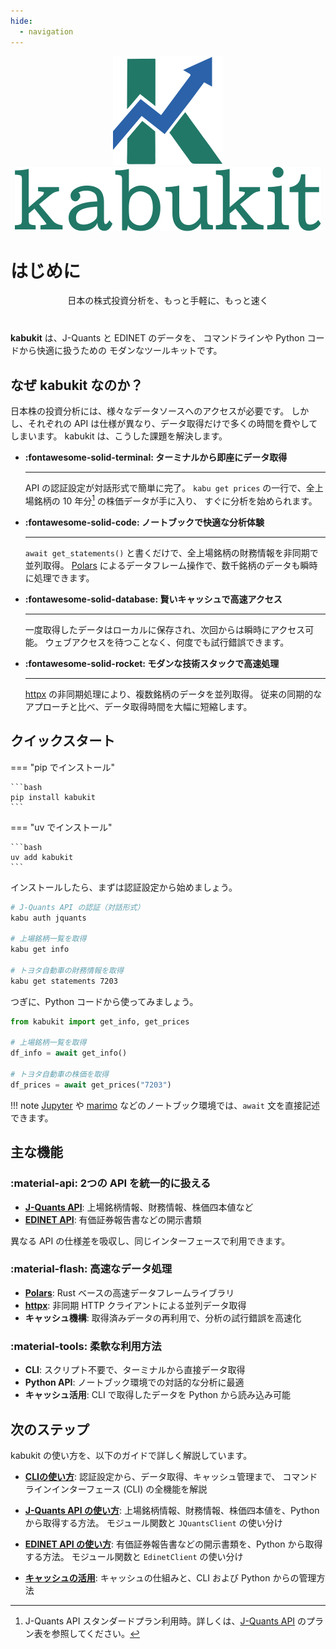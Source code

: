 ```yaml
---
hide:
  - navigation
---
```


<style>
  .md-typeset h1,
  .md-content__button {
    display: none;
  }
</style>

<p align="center" style="margin-top: 0px; margin-bottom: 0px;">
  <img src="assets/images/logo.svg">
</p>

<p align="center" style="margin-top: 0px; margin-bottom: 0px;">
  <img src="assets/images/kabukit.svg">
</p>

# はじめに

<p align="center" style="margin-bottom: 40px;">
日本の株式投資分析を、もっと手軽に、もっと速く
</p>

**kabukit** は、J-Quants と EDINET のデータを、
コマンドラインや Python コードから快適に扱うための
モダンなツールキットです。

## なぜ kabukit なのか？

日本株の投資分析には、様々なデータソースへのアクセスが必要です。
しかし、それぞれの API は仕様が異なり、データ取得だけで多くの時間を費やしてしまいます。
kabukit は、こうした課題を解決します。

<div class="grid cards" markdown>

- **:fontawesome-solid-terminal: ターミナルから即座にデータ取得**

    ---

    API の認証設定が対話形式で簡単に完了。
    `kabu get prices` の一行で、全上場銘柄の 10 年分[^1] の株価データが手に入り、
    すぐに分析を始められます。

- **:fontawesome-solid-code: ノートブックで快適な分析体験**

    ---

    `await get_statements()` と書くだけで、全上場銘柄の財務情報を非同期で並列取得。
    [Polars](https://pola.rs/) によるデータフレーム操作で、数千銘柄のデータも瞬時に処理できます。

- **:fontawesome-solid-database: 賢いキャッシュで高速アクセス**

    ---

    一度取得したデータはローカルに保存され、次回からは瞬時にアクセス可能。
    ウェブアクセスを待つことなく、何度でも試行錯誤できます。

- **:fontawesome-solid-rocket: モダンな技術スタックで高速処理**

    ---

    [httpx](https://www.python-httpx.org/) の非同期処理により、複数銘柄のデータを並列取得。
    従来の同期的なアプローチと比べ、データ取得時間を大幅に短縮します。

</div>

[^1]: J-Quants API スタンダードプラン利用時。詳しくは、[J-Quants API](https://jpx-jquants.com/)
      のプラン表を参照してください。

## クイックスタート

=== "pip でインストール"

    ```bash
    pip install kabukit
    ```

=== "uv でインストール"

    ```bash
    uv add kabukit
    ```

インストールしたら、まずは認証設定から始めましょう。

```bash
# J-Quants API の認証（対話形式）
kabu auth jquants

# 上場銘柄一覧を取得
kabu get info

# トヨタ自動車の財務情報を取得
kabu get statements 7203
```

つぎに、Python コードから使ってみましょう。

```python
from kabukit import get_info, get_prices

# 上場銘柄一覧を取得
df_info = await get_info()

# トヨタ自動車の株価を取得
df_prices = await get_prices("7203")
```

!!! note
    [Jupyter](https://jupyter.org/) や [marimo](https://marimo.io/)
    などのノートブック環境では、`await` 文を直接記述できます。

## 主な機能

### :material-api: 2つの API を統一的に扱える

- **[J-Quants API](https://jpx-jquants.com/)**: 上場銘柄情報、財務情報、株価四本値など
- **[EDINET API](https://disclosure2dl.edinet-fsa.go.jp/guide/static/disclosure/WZEK0110.html)**: 有価証券報告書などの開示書類

異なる API の仕様差を吸収し、同じインターフェースで利用できます。

### :material-flash: 高速なデータ処理

- **[Polars](https://pola.rs/)**: Rust ベースの高速データフレームライブラリ
- **[httpx](https://www.python-httpx.org/)**: 非同期 HTTP クライアントによる並列データ取得
- **キャッシュ機構**: 取得済みデータの再利用で、分析の試行錯誤を高速化

### :material-tools: 柔軟な利用方法

- **CLI**: スクリプト不要で、ターミナルから直接データ取得
- **Python API**: ノートブック環境での対話的な分析に最適
- **キャッシュ活用**: CLI で取得したデータを Python から読み込み可能

## 次のステップ

kabukit の使い方を、以下のガイドで詳しく解説しています。

- **[CLIの使い方](guides/cli.md)**:
  認証設定から、データ取得、キャッシュ管理まで、
  コマンドラインインターフェース (CLI) の全機能を解説

- **[J-Quants API の使い方](guides/jquants.md)**:
  上場銘柄情報、財務情報、株価四本値を、Python から取得する方法。
  モジュール関数と `JQuantsClient` の使い分け

- **[EDINET API の使い方](guides/edinet.md)**:
  有価証券報告書などの開示書類を、Python から取得する方法。
  モジュール関数と `EdinetClient` の使い分け

- **[キャッシュの活用](guides/cache.md)**:
  キャッシュの仕組みと、CLI および Python からの管理方法
